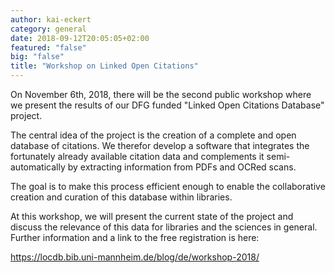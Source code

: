 ```yaml
---
author: kai-eckert
category: general
date: 2018-09-12T20:05:05+02:00
featured: "false"
big: "false"
title: "Workshop on Linked Open Citations"
---
```

On November 6th, 2018, there will be the second public workshop where we present the results of our DFG funded "Linked Open Citations Database" project.
<!--more-->

The central idea of the project is the creation of a complete and open database of citations. We therefor develop a software that integrates the fortunately already available citation data and complements it semi-automatically by extracting information from PDFs and OCRed scans.

The goal is to make this process efficient enough to enable the collaborative creation and curation of this database within libraries.

At this workshop, we will present the current state of the project and discuss the relevance of this data for libraries and the sciences in general. Further information and a link to the free registration is here:

https://locdb.bib.uni-mannheim.de/blog/de/workshop-2018/
